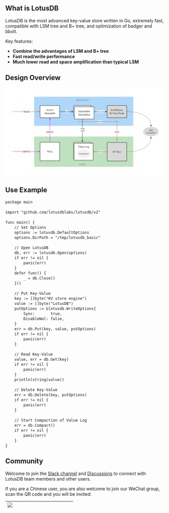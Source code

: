 ## What is LotusDB

LotusDB is the most advanced key-value store written in Go, extremely fast, compatible with LSM tree and B+ tree, and optimization of badger and bbolt.

Key features:

* **Combine the advantages of LSM and B+ tree**
* **Fast read/write performance**
* **Much lower read and space amplification than typical LSM**

## Design Overview

![](https://github.com/lotusdblabs/lotusdb/blob/main/resource/img/design-overview.png)

## Use Example
```
package main

import "github.com/lotusdblabs/lotusdb/v2"

func main() {
	// Set Options
	options := lotusdb.DefaultOptions
	options.DirPath = "/tmp/lotusdb_basic"

	// Open LotusDB
	db, err := lotusdb.Open(options)
	if err != nil {
		panic(err)
	}
	defer func() {
		_ = db.Close()
	}()

	// Put Key-Value
	key := []byte("KV store engine")
	value := []byte("LotusDB")
	putOptions := &lotusdb.WriteOptions{
		Sync:       true,
		DisableWal: false,
	}
	err = db.Put(key, value, putOptions)
	if err != nil {
		panic(err)
	}

	// Read Key-Value
	value, err = db.Get(key)
	if err != nil {
		panic(err)
	}
	println(string(value))

	// Delete Key-Value
	err = db.Delete(key, putOptions)
	if err != nil {
		panic(err)
	}

	// Start Compaction of Value Log
	err = db.Compact()
	if err != nil {
		panic(err)
	}
}

```

## Community

Welcome to join the [Slack channel](https://join.slack.com/t/rosedblabs/shared_invite/zt-19oj8ecqb-V02ycMV0BH1~Tn6tfeTz6A) and  [Discussions](https://github.com/lotusdblabs/lotusdb/discussions) to connect with LotusDB team members and other users.

If you are a Chinese user, you are also welcome to join our WeChat group, scan the QR code and you will be invited:

| <img src="https://i.loli.net/2021/05/06/tGTH7SXg8w95slA.jpg" width="200px" align="left"/> |
| ------------------------------------------------------------ |
